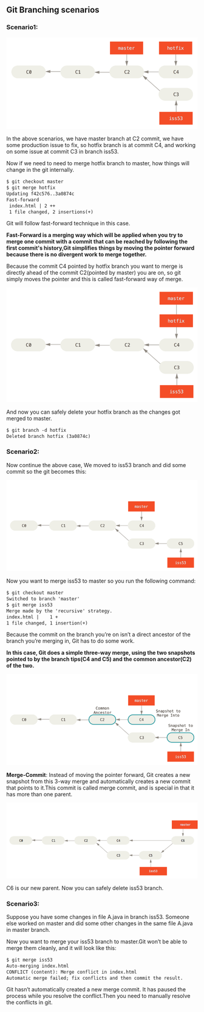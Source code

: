 ## Git Branching scenarios


### Scenario1: 
![](images/basic-branching-4.png)

In the above scenarios, we have master branch at C2 commit, we have some production issue to fix, so hotfix branch is at commit C4, and working on some issue at commit C3 in branch iss53.

Now if we need to need to merge hotfix branch to master, how things will change in the git internally.

```text
$ git checkout master
$ git merge hotfix
Updating f42c576..3a0874c
Fast-forward
 index.html | 2 ++
 1 file changed, 2 insertions(+)
```

Git will follow fast-forward technique in this case.

**Fast-Forward is a merging way which will be applied when you try to merge one commit with a commit that can be reached by following the first commit's history,Git simplifies things by moving the pointer forward because there is no divergent work to merge together.**

Because the commit C4 pointed by hotfix branch you want to merge is directly ahead of the commit C2(pointed by master) you are on, so git simply moves the pointer and this is called fast-forward way of merge.

![master is fast-forwarded to hotfix](images/basic-branching-5.png)


And now you can safely delete your hotfix branch as the changes got merged to master.
```text
$ git branch -d hotfix
Deleted branch hotfix (3a0874c)
```

### Scenario2:

Now continue the above case, We moved to iss53 branch and did some commit so the git becomes this:

![](images/basic-branching-7.png)

Now you want to merge iss53 to master so you run the following command:
```text
$ git checkout master
Switched to branch 'master'
$ git merge iss53
Merge made by the 'recursive' strategy.
index.html |    1 +
1 file changed, 1 insertion(+)
``` 

Because the commit on the branch you’re on isn’t a direct ancestor of the branch you’re merging in, Git has to do some work.

**In this case, Git does a simple three-way merge, using the two snapshots pointed to by the branch tips(C4 and C5) and the common ancestor(C2) of the two.**

![](images/basic-merging-1.png)

**Merge-Commit**: Instead of moving the pointer forward, Git creates a new snapshot from this 3-way merge and automatically creates a new commit that points to it.This commit is called merge commit, and is special in that it has more than one parent.

![](images/basic-merging-2.png)

C6 is our new parent. 
Now you can safely delete iss53 branch.

### Scenario3:
Suppose you have some changes in file A.java in branch iss53. Someone else worked on master and did some other changes in the same file A.java in master branch.

Now you want to merge your iss53 branch to master.Git won’t be able to merge them cleanly, and it will look like this:

```text
$ git merge iss53
Auto-merging index.html
CONFLICT (content): Merge conflict in index.html
Automatic merge failed; fix conflicts and then commit the result.
``` 

Git hasn’t automatically created a new merge commit. It has paused the process while you resolve the conflict.Then you need to manually resolve the conflicts in git.


 

